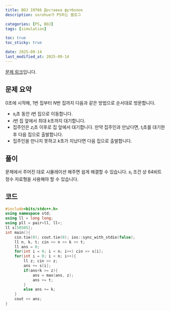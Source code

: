 ```yaml
---
title: BOJ 19766 Доставка футболок
description: sorohue가 PS하는 블로그

categories: [PS, BOJ]
tags: [simulation]

toc: true
toc_sticky: true

date: 2025-09-14
last_modified_at: 2025-09-14
---
```


[문제 링크](https://boj.kr/19766)입니다.

## 문제 요약

$0$초에 시작해, $1$번 집부터 $N$번 집까지 다음과 같은 방법으로 순서대로 방문합니다.

- $s_i$초 동안 $i$번 집으로 이동합니다.
- $i$번 집 앞에서 최대 $k$초까지 대기합니다.
- 집주인은 $z_i$초 이후로 집 앞에서 대기합니다. 만약 집주인과 만났다면, $t_i$초를 대기한 후 다음 집으로 출발합니다.
- 집주인을 만나지 못하고 $k$초가 지났다면 다음 집으로 출발합니다.

## 풀이

문제에서 주어진 대로 시뮬레이션 해주면 쉽게 해결할 수 있습니다. $s_i$ 조건 상 64비트 정수 자료형을 사용해야 할 수 있습니다.

## 코드

```cpp
#include<bits/stdc++.h>
using namespace std;
using ll = long long;
using pll = pair<ll, ll>;
ll s[50505];
int main(){
	cin.tie(0); cout.tie(0); ios::sync_with_stdio(false);
	ll n, k, t; cin >> n >> k >> t;
	ll ans = 0;
	for(int i = 0; i < n; i++) cin >> s[i];
	for(int i = 0; i < n; i++){
		ll z; cin >> z;
		ans += s[i];
		if(ans+k >= z){
			ans = max(ans, z);
			ans += t;
		}
		else ans += k;
	}
	cout << ans;
}
```